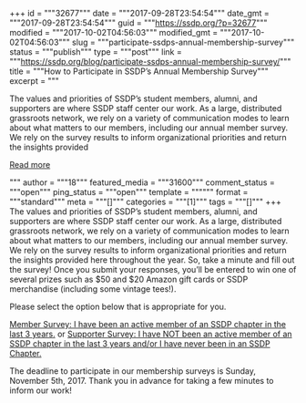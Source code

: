 +++
id = """32677"""
date = """2017-09-28T23:54:54"""
date_gmt = """2017-09-28T23:54:54"""
guid = """https://ssdp.org/?p=32677"""
modified = """2017-10-02T04:56:03"""
modified_gmt = """2017-10-02T04:56:03"""
slug = """participate-ssdps-annual-membership-survey"""
status = """publish"""
type = """post"""
link = """https://ssdp.org/blog/participate-ssdps-annual-membership-survey/"""
title = """How to Participate in SSDP&#8217;s Annual Membership Survey"""
excerpt = """<p>The values and priorities of SSDP&#8217;s student members, alumni, and supporters are where SSDP staff center our work. As a large, distributed grassroots network, we rely on a variety of communication modes to learn about what matters to our members, including our annual member survey. We rely on the survey results to inform organizational priorities and return the insights provided</p>
<div class="h10"></div>
<p><a class="more-link2 flat" href="https://ssdp.org/blog/participate-ssdps-annual-membership-survey/">Read more</a></p>
"""
author = """18"""
featured_media = """31600"""
comment_status = """open"""
ping_status = """open"""
template = """"""
format = """standard"""
meta = """[]"""
categories = """[1]"""
tags = """[]"""
+++
The values and priorities of SSDP&#8217;s student members, alumni, and supporters are where SSDP staff center our work. As a large, distributed grassroots network, we rely on a variety of communication modes to learn about what matters to our members, including our annual member survey. We rely on the survey results to inform organizational priorities and return the insights provided here throughout the year. So, take a minute and fill out the survey! Once you submit your responses, you’ll be entered to win one of several prizes such as $50 and $20 Amazon gift cards or SSDP merchandise (including some vintage tees!).

Please select the option below that is appropriate for you.

<a href="https://goo.gl/forms/1e8oCzedkeGwitni2" target="_blank" rel="noopener">Member Survey: I have been an active member of an SSDP chapter in the last 3 years.</a>
or
<a href="https://goo.gl/forms/oT13CZelWc0Xmr0B2" target="_blank" rel="noopener">Supporter Survey: I have NOT been an active member of an SSDP chapter in the last 3 years and/or I have never been in an SSDP Chapter.</a>

The deadline to participate in our membership surveys is Sunday, November 5th, 2017. Thank you in advance for taking a few minutes to inform our work!
